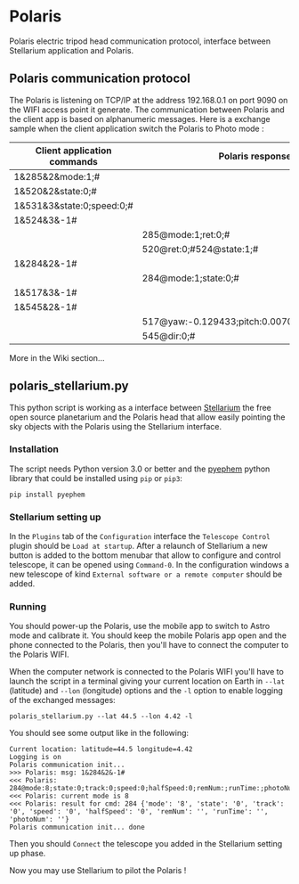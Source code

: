 # Polaris
Polaris electric tripod head communication protocol, interface between Stellarium application and Polaris.

## Polaris communication protocol

The Polaris is listening on TCP/IP at the address 192.168.0.1 on port 9090 on the WIFI access point it generate.
The communication between Polaris and the client app is based on alphanumeric messages. 
Here is a exchange sample when the client application switch the Polaris to Photo mode :

| Client application commands | Polaris responses|
| ------------------ | ------- |
| 1&285&2&mode:1;#   |         |
| 1&520&2&state:0;#  |         |
| 1&531&3&state:0;speed:0;# |  |
| 1&524&3&-1#        |         |  
|								| 285@mode:1;ret:0;# |
|								| 520@ret:0;#524@state:1;# |
| 1&284&2&-1#        |         |
|								| 284@mode:1;state:0;# |
| 1&517&3&-1#        |          |
| 1&545&2&-1#        |          |
| 								| 517@yaw:-0.129433;pitch:0.007093;roll:0.019947;# |
|								| 545@dir:0;# |

More in the Wiki section...

## polaris_stellarium.py

This python script is working as a interface between [Stellarium](https://stellarium.org/) the free open source planetarium and the Polaris head that allow easily pointing the sky objects with the Polaris using the Stellarium interface.

### Installation

The script needs Python version 3.0 or better and the [pyephem](https://rhodesmill.org/pyephem) python library that could be installed using `pip` or `pip3`:

```pip install pyephem```

### Stellarium setting up

In the `Plugins` tab of the `Configuration` interface the `Telescope Control` plugin should be `Load at startup`. After a relaunch of Stellarium a new button is added to the bottom menubar that allow to configure and control telescope, it can be opened using `Command-0`. In the configuration windows a new telescope of kind `External software or a remote computer` should be added.

### Running 

You should power-up the Polaris, use the mobile app to switch to Astro mode and calibrate it. You should keep the mobile Polaris app open and the phone connected to the Polaris, then you'll have to connect the computer to the Polaris WIFI.

When the computer network is connected to the Polaris WIFI you'll have to launch the script in a terminal giving your current location on Earth in `--lat` (latitude) and `--lon` (longitude) options and the `-l` option to enable logging of the exchanged messages:

```polaris_stellarium.py --lat 44.5 --lon 4.42 -l```
 
You should see some output like in the following:

```
Current location: latitude=44.5 longitude=4.42
Logging is on
Polaris communication init...
>>> Polaris: msg: 1&284&2&-1#
<<< Polaris: 284@mode:8;state:0;track:0;speed:0;halfSpeed:0;remNum:;runTime:;photoNum:;#
<<< Polaris: current mode is 8
<<< Polaris: result for cmd: 284 {'mode': '8', 'state': '0', 'track': '0', 'speed': '0', 'halfSpeed': '0', 'remNum': '', 'runTime': '', 'photoNum': ''}
Polaris communication init... done
```

Then you should `Connect` the telescope you added in the Stellarium setting up phase. 

Now you may use Stellarium to pilot the Polaris !


